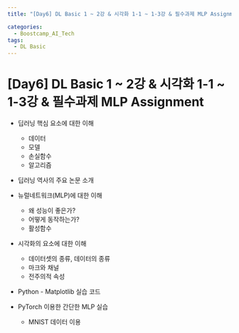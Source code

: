 ```yaml
---
title: "[Day6] DL Basic 1 ~ 2강 & 시각화 1-1 ~ 1-3강 & 필수과제 MLP Assignment"

categories:
  - Boostcamp_AI_Tech
tags:
  - DL Basic
---
```


# [Day6] DL Basic 1 ~ 2강 & 시각화 1-1 ~ 1-3강 & 필수과제 MLP Assignment

* 딥러닝 핵심 요소에 대한 이해
  * 데이터
  * 모델
  * 손실함수
  * 알고리즘
* 딥러닝 역사의 주요 논문 소개
* 뉴럴네트워크(MLP)에 대한 이해
  * 왜 성능이 좋은가?
  * 어떻게 동작하는가?
  * 활성함수
* 시각화의 요소에 대한 이해
  * 데이터셋의 종류, 데이터의 종류
  * 마크와 채널
  * 전주의적 속성
* Python - Matplotlib 실습 코드

* PyTorch 이용한 간단한 MLP 실습
  * MNIST 데이터 이용




